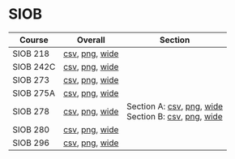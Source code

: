# SIOB

| Course | Overall | Section |
| ------ | ------- | ------- |
| SIOB 218 | [csv](https://github.com/UCSD-Historical-Enrollment-Data/2024Fall/blob/main/overall/SIOB%20218.csv), [png](https://raw.githubusercontent.com/UCSD-Historical-Enrollment-Data/2024Fall/main/plot_overall/SIOB%20218.png), [wide](https://raw.githubusercontent.com/UCSD-Historical-Enrollment-Data/2024Fall/main/plot_overall_wide/SIOB%20218.png) |  |
| SIOB 242C | [csv](https://github.com/UCSD-Historical-Enrollment-Data/2024Fall/blob/main/overall/SIOB%20242C.csv), [png](https://raw.githubusercontent.com/UCSD-Historical-Enrollment-Data/2024Fall/main/plot_overall/SIOB%20242C.png), [wide](https://raw.githubusercontent.com/UCSD-Historical-Enrollment-Data/2024Fall/main/plot_overall_wide/SIOB%20242C.png) |  |
| SIOB 273 | [csv](https://github.com/UCSD-Historical-Enrollment-Data/2024Fall/blob/main/overall/SIOB%20273.csv), [png](https://raw.githubusercontent.com/UCSD-Historical-Enrollment-Data/2024Fall/main/plot_overall/SIOB%20273.png), [wide](https://raw.githubusercontent.com/UCSD-Historical-Enrollment-Data/2024Fall/main/plot_overall_wide/SIOB%20273.png) |  |
| SIOB 275A | [csv](https://github.com/UCSD-Historical-Enrollment-Data/2024Fall/blob/main/overall/SIOB%20275A.csv), [png](https://raw.githubusercontent.com/UCSD-Historical-Enrollment-Data/2024Fall/main/plot_overall/SIOB%20275A.png), [wide](https://raw.githubusercontent.com/UCSD-Historical-Enrollment-Data/2024Fall/main/plot_overall_wide/SIOB%20275A.png) |  |
| SIOB 278 | [csv](https://github.com/UCSD-Historical-Enrollment-Data/2024Fall/blob/main/overall/SIOB%20278.csv), [png](https://raw.githubusercontent.com/UCSD-Historical-Enrollment-Data/2024Fall/main/plot_overall/SIOB%20278.png), [wide](https://raw.githubusercontent.com/UCSD-Historical-Enrollment-Data/2024Fall/main/plot_overall_wide/SIOB%20278.png) | Section A: [csv](https://github.com/UCSD-Historical-Enrollment-Data/2024Fall/blob/main/section/SIOB%20278_A.csv), [png](https://raw.githubusercontent.com/UCSD-Historical-Enrollment-Data/2024Fall/main/plot_section/SIOB%20278_A.png), [wide](https://raw.githubusercontent.com/UCSD-Historical-Enrollment-Data/2024Fall/main/plot_section_wide/SIOB%20278_A.png)<br>Section B: [csv](https://github.com/UCSD-Historical-Enrollment-Data/2024Fall/blob/main/section/SIOB%20278_B.csv), [png](https://raw.githubusercontent.com/UCSD-Historical-Enrollment-Data/2024Fall/main/plot_section/SIOB%20278_B.png), [wide](https://raw.githubusercontent.com/UCSD-Historical-Enrollment-Data/2024Fall/main/plot_section_wide/SIOB%20278_B.png) |
| SIOB 280 | [csv](https://github.com/UCSD-Historical-Enrollment-Data/2024Fall/blob/main/overall/SIOB%20280.csv), [png](https://raw.githubusercontent.com/UCSD-Historical-Enrollment-Data/2024Fall/main/plot_overall/SIOB%20280.png), [wide](https://raw.githubusercontent.com/UCSD-Historical-Enrollment-Data/2024Fall/main/plot_overall_wide/SIOB%20280.png) |  |
| SIOB 296 | [csv](https://github.com/UCSD-Historical-Enrollment-Data/2024Fall/blob/main/overall/SIOB%20296.csv), [png](https://raw.githubusercontent.com/UCSD-Historical-Enrollment-Data/2024Fall/main/plot_overall/SIOB%20296.png), [wide](https://raw.githubusercontent.com/UCSD-Historical-Enrollment-Data/2024Fall/main/plot_overall_wide/SIOB%20296.png) |  |
